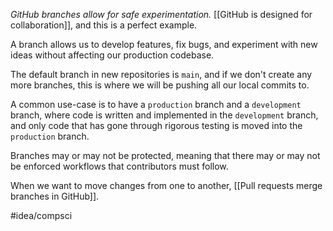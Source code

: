 *GitHub branches allow for safe experimentation.* [[GitHub is designed for collaboration]], and this is a perfect example. 

A branch allows us to develop features, fix bugs, and experiment with new ideas without affecting our production codebase. 

The default branch in new repositories is `main`, and if we don't create any more branches, this is where we will be pushing all our local commits to. 

A common use-case is to have a `production` branch and a `development` branch, where code is written and implemented in the `development` branch, and only code that has gone through rigorous testing is moved into the `production` branch. 

Branches may or may not be protected, meaning that there may or may not be enforced workflows that contributors must follow. 

When we want to move changes from one to another, [[Pull requests merge branches in GitHub]]. 

#idea/compsci 

[1]: https://docs.github.com/en/pull-requests/collaborating-with-pull-requests/proposing-changes-to-your-work-with-pull-requests/about-branches